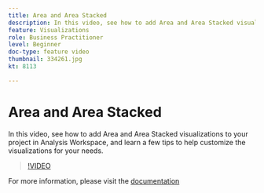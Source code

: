 ```yaml
---
title: Area and Area Stacked
description: In this video, see how to add Area and Area Stacked visualizations to your project in Analysis Workspace, and learn a few tips to help customize the visualizations for your needs.
feature: Visualizations
role: Business Practitioner
level: Beginner
doc-type: feature video
thumbnail: 334261.jpg
kt: 8113

---
```


# Area and Area Stacked

In this video, see how to add Area and Area Stacked visualizations to your project in Analysis Workspace, and learn a few tips to help customize the visualizations for your needs.

>[!VIDEO](https://video.tv.adobe.com/v/334261/?quality=12&learn=on)

For more information, please visit the [documentation](https://experienceleague.adobe.com/docs/analytics/analyze/analysis-workspace/visualizations/area.html?lang=en#)
